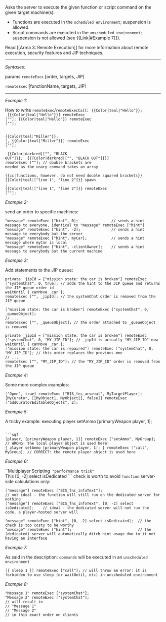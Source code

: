 Asks the server to execute the given function or script command on the given target machine(s).
* Functions are executed in the `scheduled environment`; suspension is allowed.
* Script commands are executed in the `unscheduled environment`; suspension is not allowed (see {{Link|#Example 7}}).

Read [[Arma 3: Remote Execution]] for more information about remote execution, security features and JIP techniques.


---
*Syntaxes:*

params `remoteExec` [order, targets, JIP]

`remoteExec` [functionName, targets, JIP]

---
*Example 1:*

How to write `remoteExec`/`remoteExecCall`:
<code><See Color Reference hint> {{Color|teal|"Hello"}};
<See cc Reference s>
[{{Color|teal|"Hello"}}] remoteExec ["<See Color Reference hint>"];
{{Color|teal|"Hello"}} remoteExec ["<See Color Reference hint>"]; <See cc Reference y></code>

<code><See Color Reference unit1> <See Color Reference setFace> {{Color|teal|"Miller"}};
<See cc Reference s>
[<See Color Reference unit1>, {{Color|teal|"Miller"}}] remoteExec ["<See Color Reference setFace>"];</code>

<code><See Color Reference cutRsc> {{Color|darkred|["", "BLACK OUT"]}};
<See cc Reference s>
[{{Color|darkred|["", "BLACK OUT"]}}] remoteExec ["<See Color Reference cutRsc>"]; // double brackets are needed as the unary command takes an array</code>

<code>{{cc|functions, however, do not need double squared brackets}}
{{Color|teal|["line 1", "line 2"]}} spawn <See Color Reference BIS_fnc_infoText>;
<See cc Reference s>
{{Color|teal|["line 1", "line 2"]}} remoteExec ["<See Color Reference BIS_fnc_infoText>"];</code>

*Example 2:*

send an order to specific machines:

```sqf
"message" remoteExec ["hint", 0];				// sends a hint message to everyone, identical to "message" remoteExec ["hint"]
"message" remoteExec ["hint", -2];				// sends a hint message to everybody but the server
"message" remoteExec ["hint", myCar];			// sends a hint message where myCar is local
"message" remoteExec ["hint", -clientOwner];	// sends a hint message to everybody but the current machine
```

*Example 3:*

<!-- This example is referenced in the Syntax section. -->
Add statements to the JIP queue:

```sqf
private _jipId = ["mission state: the car is broken"] remoteExec ["systemChat", 0, true]; // adds the hint to the JIP queue and returns the JIP queue order id
waitUntil { canMove _car };
remoteExec ["", _jipId]; // the systemChat order is removed from the JIP queue
```


```sqf
["mission state: the car is broken"] remoteExec ["systemChat", 0, _queueObject];
// ...
remoteExec ["", _queueObject]; // the order attached to _queueObject is removed
```


```sqf
private _jipId = ["mission state: the car is broken"] remoteExec ["systemChat", 0, "MY_JIP_ID"]; // _jipId is actually "MY_JIP_ID" now
waitUntil { canMove _car };
["mission state: the car is repaired"] remoteExec ["systemChat", 0, "MY_JIP_ID"]; // this order replaces the previous one
// ...
remoteExec ["", "MY_JIP_ID"]; // the "MY_JIP_ID" order is removed from the JIP queue
```

*Example 4:*

Some more complex examples:

```sqf
["Open", true] remoteExec ["BIS_fnc_arsenal", MyTargetPlayer];
[MyCurator, [[MyObject1, MyObject2], false]] remoteExec ["addCuratorEditableObjects", 2];
```

*Example 5:*

A tricky example: executing <sqf inline>player setAmmo [primaryWeapon player, 1];
``` (on machines where the player is in MyGroup):

```sqf
[player, [primaryWeapon player, 1]] remoteExec ["setAmmo", MyGroup]; // WRONG: the local player object is used here!
{ player setAmmo [primaryWeapon player, 1]; } remoteExec ["call", MyGroup]; // CORRECT: the remote player object is used here
```

*Example 6:*

``Multiplayer Scripting` "performance trick"`<br>
This <sqf inline>[0, -2] select isDedicated
``` check is worth to avoid `function` server-side calculations only:

```sqf
["message"] remoteExec ["BIS_fnc_infoText"];								// not ideal - the function will still run on the dedicated server for nothing
["message"] remoteExec ["BIS_fnc_infoText", [0, -2] select isDedicated];	// ideal - the dedicated server will not run the code, a player-hosted server will

"message" remoteExec ["hint", [0, -2] select isDedicated];	// the check is too costy to be worthy
"message" remoteExec ["hint"];								// the (dedicated) server will automatically ditch hint usage due to it not having an interface
```

*Example 7:*

<!-- This example is referenced in the Description section. -->
As said in the description: `commands` will be executed in an `unscheduled environment`

```sqf
[{ sleep 1 }] remoteExec ["call"]; // will throw an error: it is forbidden to use sleep (or waitUntil, etc) in unscheduled environment
```

*Example 8:*

<!-- This example is referenced in the Description section. -->

```sqf
"Message 1" remoteExec ["systemChat"];
"Message 2" remoteExec ["systemChat"];
// will result in
// "Message 1"
// "Message 2"
// in this exact order on clients
```